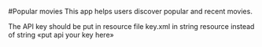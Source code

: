 #Popular movies
This app helps users discover popular and recent movies.

The API key should be put in resource file key.xml in string resource 
instead of string «put api your key here»
